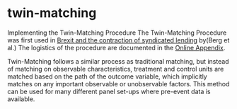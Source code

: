 # twin-matching
Implementing the Twin-Matching Procedure
The Twin-Matching Procedure was first used in [Brexit and the contraction of syndicated lending](https://www.sciencedirect.com/science/article/abs/pii/S0304405X21000994) by(Berg et al.) The logistics of the procedure are documented in the [Online Appendix](https://papers.ssrn.com/sol3/papers.cfm?abstract_id=3611663).

Twin-Matching follows a similar process as traditional matching, but instead of matching on observable characteristics, treatment and control units are matched based on the path of the outcome variable, which implicitly matches on any important observable or unobservable factors. This method can be used for many different panel set-ups where pre-event data is available.